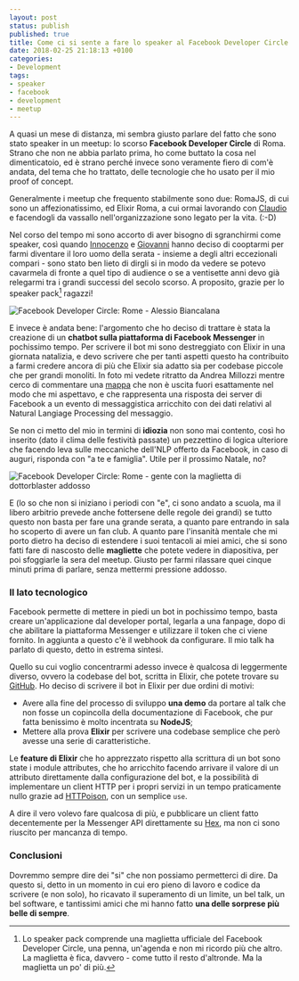 ```yaml
---
layout: post
status: publish
published: true
title: Come ci si sente a fare lo speaker al Facebook Developer Circle
date: 2018-02-25 21:18:13 +0100
categories:
- Development
tags:
- speaker
- facebook
- development
- meetup
---
```


A quasi un mese di distanza, mi sembra giusto parlare del fatto che sono stato speaker in un meetup: lo scorso **Facebook Developer Circle** di Roma. Strano che non ne abbia parlato prima, ho come buttato la cosa nel dimenticatoio, ed è strano perché invece sono veramente fiero di com'è andata, del tema che ho trattato, delle tecnologie che ho usato per il mio proof of concept.

Generalmente i meetup che frequento stabilmente sono due: RomaJS, di cui sono un affezionatissimo, ed Elixir Roma, a cui ormai lavorando con [Claudio](https://github.com/claudio-dalicandro) e facendogli da vassallo nell'organizzazione sono legato per la vita. (:-D)

Nel corso del tempo mi sono accorto di aver bisogno di sgranchirmi come speaker, così quando [Innocenzo](https://twitter.com/innosans) e [Giovanni](https://twitter.com/joaolaq) hanno deciso di cooptarmi per farmi diventare il loro uomo della serata - insieme a degli altri eccezionali compari - sono stato ben lieto di dirgli si in modo da vedere se potevo cavarmela di fronte a quel tipo di audience o se a ventisette anni devo già relegarmi tra i grandi successi del secolo scorso. A proposito, grazie per lo speaker pack[^1] ragazzi!

![Facebook Developer Circle: Rome - Alessio Biancalana](https://scontent.ffco3-1.fna.fbcdn.net/v/t1.0-9/27459180_10212981994718743_4729740938426117354_n.jpg?oh=e5c89371b87504c69bbdb95f47e5ec97&oe=5B06A53C)

E invece è andata bene: l'argomento che ho deciso di trattare è stata la creazione di un **chatbot sulla piattaforma di Facebook Messenger** in pochissimo tempo. Per scrivere il bot mi sono destreggiato con Elixir in una giornata natalizia, e devo scrivere che per tanti aspetti questo ha contribuito a farmi credere ancora di più che Elixir sia adatto sia per codebase piccole che per grandi monoliti. In foto mi vedete ritratto da Andrea Millozzi mentre cerco di commentare una [mappa](https://elixir-lang.org/getting-started/keywords-and-maps.html) che non è uscita fuori esattamente nel modo che mi aspettavo, e che rappresenta una risposta dei server di Facebook a un evento di messaggistica arricchito con dei dati relativi al Natural Langiage Processing del messaggio.

Se non ci metto del mio in termini di **idiozia** non sono mai contento, così ho inserito (dato il clima delle festività passate) un pezzettino di logica ulteriore che facendo leva sulle meccaniche dell'NLP offerto da Facebook, in caso di auguri, risponda con "a te e famiglia". Utile per il prossimo Natale, no?

![Facebook Developer Circle: Rome - gente con la maglietta di dottorblaster addosso](https://scontent.ffco3-1.fna.fbcdn.net/v/t1.0-9/27459883_10215477712672994_7294638152338622741_n.jpg?oh=9e14a9ed26c0b1a3cc7e611e763f18e6&oe=5B13B7A5)

E (lo so che non si iniziano i periodi con "e", ci sono andato a scuola, ma il libero arbitrio prevede anche fottersene delle regole dei grandi) se tutto questo non basta per fare una grande serata, a quanto pare entrando in sala ho scoperto di avere un fan club. A quanto pare l'insanità mentale che mi porto dietro ha deciso di estendere i suoi tentacoli ai miei amici, che si sono fatti fare di nascosto delle **magliette** che potete vedere in diapositiva, per poi sfoggiarle la sera del meetup. Giusto per farmi rilassare quei cinque minuti prima di parlare, senza mettermi pressione addosso.

### Il lato tecnologico
Facebook permette di mettere in piedi un bot in pochissimo tempo, basta creare un'applicazione dal developer portal, legarla a una fanpage, dopo di che abilitare la piattaforma Messenger e utilizzare il token che ci viene fornito. In aggiunta a questo c'è il webhook da configurare. Il mio talk ha parlato di questo, detto in estrema sintesi.

Quello su cui voglio concentrarmi adesso invece è qualcosa di leggermente diverso, ovvero la codebase del bot, scritta in Elixir, che potete trovare su [GitHub](https://github.com/dottorblaster/atefbot). Ho deciso di scrivere il bot in Elixir per due ordini di motivi:

- Avere alla fine del processo di sviluppo **una demo** da portare al talk che non fosse un copincolla della documentazione di Facebook, che pur fatta benissimo è molto incentrata su **NodeJS**;
- Mettere alla prova **Elixir** per scrivere una codebase semplice che però avesse una serie di caratteristiche.

Le **feature di Elixir** che ho apprezzato rispetto alla scrittura di un bot sono state i module attributes, che ho arricchito facendo arrivare il valore di un attributo direttamente dalla configurazione del bot, e la possibilità di implementare un client HTTP per i propri servizi in un tempo praticamente nullo grazie ad [HTTPoison](https://github.com/edgurgel/httpoison), con un semplice `use`.

A dire il vero volevo fare qualcosa di più, e pubblicare un client fatto decentemente per la Messenger API direttamente su [Hex](https://hex.pm/), ma non ci sono riuscito per mancanza di tempo.

### Conclusioni
Dovremmo sempre dire dei "si" che non possiamo permetterci di dire. Da questo si, detto in un momento in cui ero pieno di lavoro e codice da scrivere (e non solo), ho ricavato il superamento di un limite, un bel talk, un bel software, e tantissimi amici che mi hanno fatto **una delle sorprese più belle di sempre**.

[^1]: Lo speaker pack comprende una maglietta ufficiale del Facebook Developer Circle, una penna, un'agenda e non mi ricordo più che altro. La maglietta è fica, davvero - come tutto il resto d'altronde. Ma la maglietta un po' di più.
